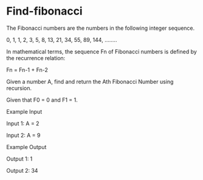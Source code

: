 # Find-fibonacci
The Fibonacci numbers are the numbers in the following integer sequence.

0, 1, 1, 2, 3, 5, 8, 13, 21, 34, 55, 89, 144, ……..

In mathematical terms, the sequence Fn of Fibonacci numbers is defined by the recurrence relation:

Fn = Fn-1 + Fn-2

Given a number A, find and return the Ath Fibonacci Number using recursion.

Given that F0 = 0 and F1 = 1.

Example Input

Input 1:
A = 2

Input 2:
A = 9

Example Output

Output 1:
1

Output 2:
34
